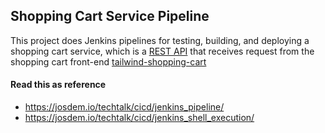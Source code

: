 Shopping Cart Service Pipeline
----------------------------------------------

This project does Jenkins pipelines for testing, building, and deploying a shopping cart service, which is a [REST API](https://en.wikipedia.org/wiki/Representational_state_transfer) that receives request from the shopping cart front-end [tailwind-shopping-cart](https://github.com/josdem/tailwind-shopping-cart)

#### Read this as reference

* https://josdem.io/techtalk/cicd/jenkins_pipeline/
* https://josdem.io/techtalk/cicd/jenkins_shell_execution/
